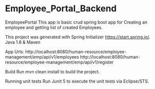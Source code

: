 # Employee_Portal_Backend

EmployeePortal
This app is basic crud spring boot app for Creating an employee and getting list of created Employees.

This project was generated with Spring Initializer https://start.spring.io/.
Java 1.8 & Maven

App Urls:
http://localhost:8080/human-resource/employee-management/emp/api/v1/employees
http://localhost:8080/human-resource/employee-management/emp/api/v1/register

Build
Run mvn clean install to build the project.

Running unit tests
Run Junit 5 to execute the unit tests via Eclipse/STS.
